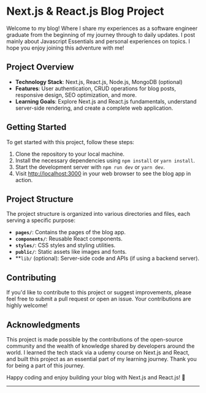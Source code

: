 # Next.js & React.js Blog Project

Welcome to my blog! Where I share my experiences as a software engineer graduate from the beginning of my journey through to daily updates. I post mainly about Javascript Essentials and personal experiences on topics. I hope you enjoy joining this adventure with me! 

## Project Overview

- **Technology Stack**: Next.js, React.js, Node.js, MongoDB (optional)
- **Features**: User authentication, CRUD operations for blog posts, responsive design, SEO optimization, and more.
- **Learning Goals**: Explore Next.js and React.js fundamentals, understand server-side rendering, and create a complete web application.

## Getting Started

To get started with this project, follow these steps:

1. Clone the repository to your local machine.
2. Install the necessary dependencies using `npm install` or `yarn install`.
3. Start the development server with `npm run dev` or `yarn dev`.
4. Visit [http://localhost:3000](http://localhost:3000) in your web browser to see the blog app in action.

## Project Structure

The project structure is organized into various directories and files, each serving a specific purpose:

- **`pages/`**: Contains the pages of the blog app.
- **`components/`**: Reusable React components.
- **`styles/`**: CSS styles and styling utilities.
- **`public/`**: Static assets like images and fonts.
- **`lib/` (optional): Server-side code and APIs (if using a backend server).

## Contributing

If you'd like to contribute to this project or suggest improvements, please feel free to submit a pull request or open an issue. Your contributions are highly welcome!

## Acknowledgments

This project is made possible by the contributions of the open-source community and the wealth of knowledge shared by developers around the world. I learned the tech stack via a udemy course on Next.js and React, and built this project as an essential part of my learning journey. Thank you for being a part of this journey.

Happy coding and enjoy building your blog with Next.js and React.js! 🚀

---
